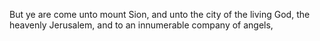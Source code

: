 But ye are come unto mount Sion, and unto the city of the living God, the heavenly Jerusalem, and to an innumerable company of angels,
